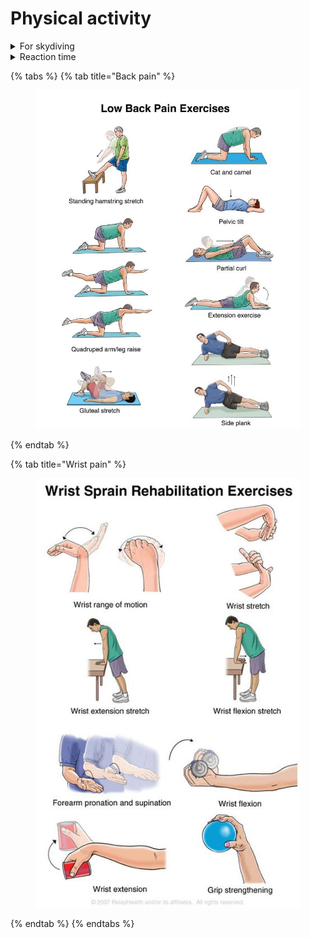 # Physical activity

<details>

<summary>For skydiving</summary>

[Bodywork for flyers](https://www.kravtofly.com/courses/bodywork-for-flyers)

Grip strength - [https://www.youtube.com/watch?v=PHzz-nJcXiU\&list=PLFfhO7WNmG6o3pI-0wby-8d25eNmowfpT](https://www.youtube.com/watch?v=PHzz-nJcXiU\&list=PLFfhO7WNmG6o3pI-0wby-8d25eNmowfpT)

Flare strength and coordination - [https://www.youtube.com/watch?v=CP\_tLi--E88](https://www.youtube.com/watch?v=CP\_tLi--E88) - [https://www.youtube.com/watch?v=OOoSYwviq5I](https://www.youtube.com/watch?v=OOoSYwviq5I)

Leg strength - [https://www.youtube.com/watch?v=YPgW7WdMdsc](https://www.youtube.com/watch?v=YPgW7WdMdsc)

Warm-up - [https://www.youtube.com/watch?v=QqqAVcbL7y4](https://www.youtube.com/watch?v=QqqAVcbL7y4)

</details>

<details>

<summary>Reaction time</summary>

* Reaction balls

</details>

{% tabs %}
{% tab title="Back pain" %}
<figure><img src=".gitbook/assets/image.png" alt=""><figcaption></figcaption></figure>
{% endtab %}

{% tab title="Wrist pain" %}
<figure><img src=".gitbook/assets/image (1).png" alt=""><figcaption></figcaption></figure>
{% endtab %}
{% endtabs %}
